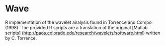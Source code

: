 # Wave

R implementation of the wavelet analysis found in Torrence and Compo (1998). The provided R scripts are a translation of the original [Matlab scripts] (http://paos.colorado.edu/research/wavelets/software.html) written by C. Torrence.
